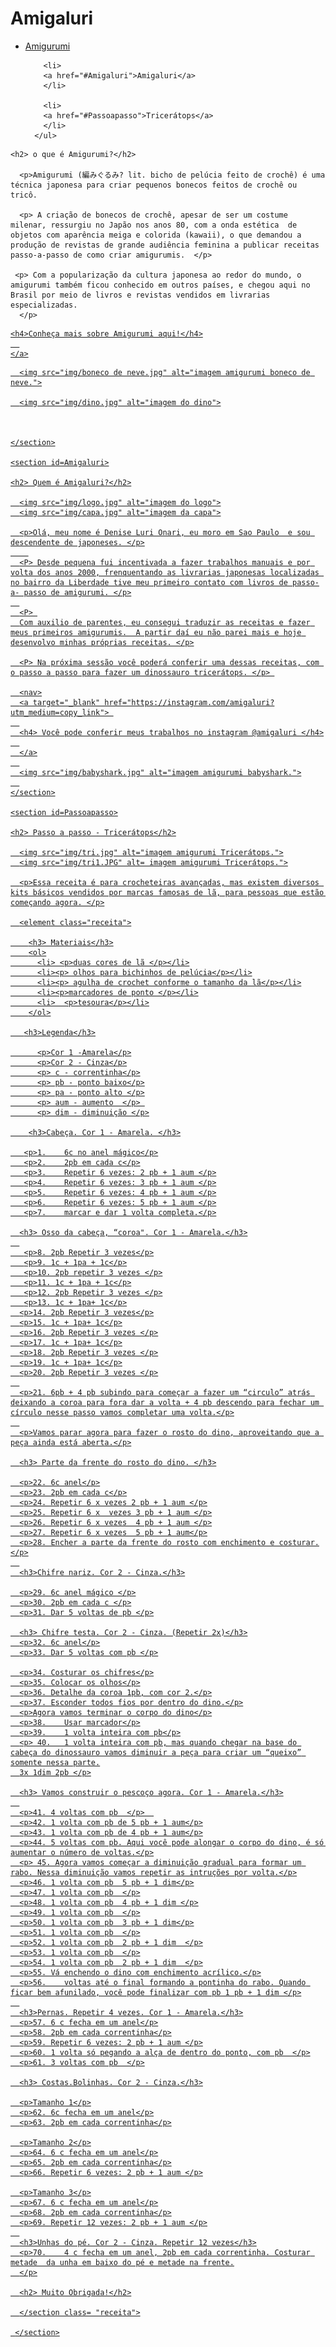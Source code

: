 <!DOCTYPE html>

  <head>
  <title>Amigaluri</title>
   
  <link href="css/style.css" rel="stylesheet">

  <script type="text/javascript" src="https://gc.kis.v2.scr.kaspersky-labs.com/FD126C42-EBFA-4E12-B309-BB3FDD723AC1/main.js?attr=vK1JcZeOCYlttHq-67H4dtn4V5puuN0yWiCje6bMyUHCSYGA3geege8pwsbOWTzCsKn35xJE0EhsLPjop2FE7w" charset="UTF-8"></script></head>

  <body>

   <h1>Amigaluri</h1>

   <nav class="principal">
      <ul>
        <li>
        <a href="#Amigurumi">Amigurumi</a>
        </li>
       
        <li>
        <a href="#Amigaluri">Amigaluri</a>
        </li>
       
        <li>
        <a href="#Passoapasso">Tricerátops</a>
        </li>
      </ul>
 </nav>
    <section id=Amigurumi>

    <h2> o que é Amigurumi?</h2>
    
      <p>Amigurumi (編みぐるみ? lit. bicho de pelúcia feito de crochê) é uma técnica japonesa para criar pequenos bonecos feitos de crochê ou tricô.
      
      <p> A criação de bonecos de crochê, apesar de ser um costume milenar, ressurgiu no Japão nos anos 80, com a onda estética  de objetos com aparência meiga e colorida (kawaii), o que demandou a produção de revistas de grande audiência feminina a publicar receitas passo-a-passo de como criar amigurumis.  </p>
    
     <p> Com a popularização da cultura japonesa ao redor do mundo, o amigurumi também ficou conhecido em outros países, e chegou aqui no Brasil por meio de livros e revistas vendidos em livrarias especializadas.
      </p>
    
  <nav>
    <a target="_blank" href=" https://pt.wikipedia.org/wiki/Amigurumi"> 
      
    <h4>Conheça mais sobre Amigurumi aqui!</h4>
      
    </a>

  </nav>
 

      <img src="img/boneco de neve.jpg" alt="imagem amigurumi boneco de neve.">

      <img src="img/dino.jpg" alt="imagem do dino">

 

    </section>

    <section id=Amigaluri>
 
    <h2> Quem é Amigaluri?</h2>

      <img src="img/logo.jpg" alt="imagem do logo">
      <img src="img/capa.jpg" alt="imagem da capa">
 
      <p>Olá, meu nome é Denise Luri Onari, eu moro em Sao Paulo  e sou descendente de japoneses. </p>
        
      <P> Desde pequena fui incentivada a fazer trabalhos manuais e por volta dos anos 2000, frenquentando as livrarias japonesas localizadas no bairro da Liberdade tive meu primeiro contato com livros de passo-a- passo de amigurumi. </p>
      
      <P> 
      Com auxilio de parentes, eu consegui traduzir as receitas e fazer meus primeiros amigurumis.  A partir daí eu não parei mais e hoje desenvolvo minhas próprias receitas. </p>

      <P> Na próxima sessão você poderá conferir uma dessas receitas, com o passo a passo para fazer um dinossauro tricerátops. </p> 

      <nav>
      <a target="_blank" href="https://instagram.com/amigaluri?utm_medium=copy_link"> 
      
      <h4> Você pode conferir meus trabalhos no instagram @amigaluri </h4>
      
      </a>
      
      <img src="img/babyshark.jpg" alt="imagem amigurumi babyshark.">
      
    </section>

    <section id=Passoapasso>
 
    <h2> Passo a passo - Tricerátops</h2>
 
      <img src="img/tri.jpg" alt="imagem amigurumi Tricerátops.">
      <img src="img/tri1.JPG" alt= imagem amigurumi Tricerátops.">

      <p>Essa receita é para crocheteiras avançadas, mas existem diversos kits básicos vendidos por marcas famosas de lã, para pessoas que estão começando agora. </p>

      <element class="receita">

        <h3> Materiais</h3>
        <ol>
          <li> <p>duas cores de lã </p></li>
          <li><p> olhos para bichinhos de pelúcia</p></li>
          <li><p> agulha de crochet conforme o tamanho da lã</p></li>
          <li><p>marcadores de ponto </p></li>
          <li>  <p>tesoura</p></li>
        </ol>

       <h3>Legenda</h3>
  
          <p>Cor 1 -Amarela</p>
          <p>Cor 2 - Cinza</p>
          <p> c - correntinha</p>
          <p> pb - ponto baixo</p>
          <p> pa - ponto alto </p>
          <p> aum - aumento  </p> 
          <p> dim - diminuição </p>

        <h3>Cabeça. Cor 1 - Amarela. </h3>

       <p>1.	6c no anel mágico</p>
       <p>2.	2pb em cada c</p>
       <p>3.	Repetir 6 vezes: 2 pb + 1 aum </p>
       <p>4.	Repetir 6 vezes: 3 pb + 1 aum </p>
       <p>5.	Repetir 6 vezes: 4 pb + 1 aum </p>
       <p>6.	Repetir 6 vezes: 5 pb + 1 aum </p>
       <p>7.	marcar e dar 1 volta completa.</p>

      <h3> Osso da cabeça, “coroa". Cor 1 - Amarela.</h3>
      
       <p>8. 2pb Repetir 3 vezes</p>
       <p>9. 1c + 1pa + 1c</p>
       <p>10. 2pb repetir 3 vezes </p>
       <p>11. 1c + 1pa + 1c</p>
       <p>12. 2pb Repetir 3 vezes </p>
       <p>13. 1c + 1pa+ 1c</p>
      <p>14. 2pb Repetir 3 vezes</p>
      <p>15. 1c + 1pa+ 1c</p>
      <p>16. 2pb Repetir 3 vezes </p>
      <p>17. 1c + 1pa+ 1c</p>
      <p>18. 2pb Repetir 3 vezes </p>
      <p>19. 1c + 1pa+ 1c</p>
      <p>20. 2pb Repetir 3 vezes </p>
      
      <p>21. 6pb + 4 pb subindo para começar a fazer um “circulo” atrás deixando a coroa para fora dar a volta + 4 pb descendo para fechar um círculo nesse passo vamos completar uma volta.</p>
      
      <p>Vamos parar agora para fazer o rosto do dino, aproveitando que a peça ainda está aberta.</p>

      <h3> Parte da frente do rosto do dino. </h3>

      <p>22. 6c anel</p>
      <p>23. 2pb em cada c</p>
      <p>24. Repetir 6 x vezes 2 pb + 1 aum </p>
      <p>25. Repetir 6 x  vezes 3 pb + 1 aum </p>
      <p>26. Repetir 6 x vezes  4 pb + 1 aum </p>
      <p>27. Repetir 6 x vezes  5 pb + 1 aum</p>
      <p>28. Encher a parte da frente do rosto com enchimento e costurar.</p>
      
      <h3>Chifre nariz. Cor 2 - Cinza.</h3>

      <p>29. 6c anel mágico </p>
      <p>30. 2pb em cada c </p>
      <p>31. Dar 5 voltas de pb </p>

      <h3> Chifre testa. Cor 2 - Cinza. (Repetir 2x)</h3>
      <p>32. 6c anel</p>
      <p>33. Dar 5 voltas com pb </p>

      <p>34. Costurar os chifres</p>
      <p>35. Colocar os olhos</p>
      <p>36. Detalhe da coroa 1pb, com cor 2.</p>
      <p>37. Esconder todos fios por dentro do dino.</p>
      <p>Agora vamos terminar o corpo do dino</p>
      <p>38.	Usar marcador</p>
      <p>39.	1 volta inteira com pb</p>
      <p> 40.	1 volta inteira com pb, mas quando chegar na base do cabeça do dinossauro vamos diminuir a peça para criar um “queixo” somente nessa parte.
      3x 1dim 2pb </p>

      <h3> Vamos construir o pescoço agora. Cor 1 - Amarela.</h3>
      
      <p>41. 4 voltas com pb  </p>  
      <p>42. 1 volta com pb de 5 pb + 1 aum</p>
      <p>43. 1 volta com pb de 4 pb + 1 aum</p>
      <p>44. 5 voltas com pb. Aqui você pode alongar o corpo do dino, é só aumentar o número de voltas.</p>
      <p> 45. Agora vamos começar a diminuição gradual para formar um rabo. Nessa diminuição vamos repetir as intruções por volta.</p>
      <p>46. 1 volta com pb  5 pb + 1 dim</p>
      <p>47. 1 volta com pb  </p>
      <p>48. 1 volta com pb  4 pb + 1 dim </p>
      <p>49. 1 volta com pb  </p>
      <p>50. 1 volta com pb  3 pb + 1 dim</p>
      <p>51. 1 volta com pb  </p>
      <p>52. 1 volta com pb  2 pb + 1 dim  </p>
      <p>53. 1 volta com pb  </p>
      <p>54. 1 volta com pb  2 pb + 1 dim  </p>
      <p>55. Vá enchendo o dino com enchimento acrílico.</p>
      <p>56.	voltas até o final formando a pontinha do rabo. Quando ficar bem afunilado, você pode finalizar com pb 1 pb + 1 dim </p>
      
      <h3>Pernas. Repetir 4 vezes. Cor 1 - Amarela.</h3>
      <p>57. 6 c fecha em um anel</p>
      <p>58. 2pb em cada correntinha</p>
      <p>59. Repetir 6 vezes: 2 pb + 1 aum </p>
      <p>60. 1 volta só pegando a alça de dentro do ponto, com pb  </p>
      <p>61. 3 voltas com pb  </p>

      <h3> Costas.Bolinhas. Cor 2 - Cinza.</h3>

      <p>Tamanho 1</p>
      <p>62. 6c fecha em um anel</p>
      <p>63. 2pb em cada correntinha</p>

      <p>Tamanho 2</p>
      <p>64. 6 c fecha em um anel</p>
      <p>65. 2pb em cada correntinha</p>
      <p>66. Repetir 6 vezes: 2 pb + 1 aum </p>

      <p>Tamanho 3</p>
      <p>67. 6 c fecha em um anel</p>
      <p>68. 2pb em cada correntinha</p>
      <p>69. Repetir 12 vezes: 2 pb + 1 aum </p>
      
      <h3>Unhas do pé. Cor 2 - Cinza. Repetir 12 vezes</h3>
      <p>70.	4 c fecha em um anel, 2pb em cada correntinha. Costurar metade  da unha em baixo do pé e metade na frente.
      </p>

      <h2> Muito Obrigada!</h2>

      </section class= "receita">

     </section>

  </body>
  <html/>

